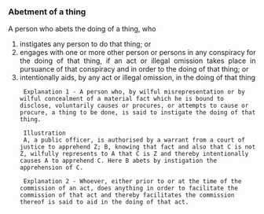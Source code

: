 ### Abetment of a thing
<div style="text-align: justify">

A person who abets the doing of a thing, who

</div>

1. <div style="text-align: justify"> instigates any person to do that thing; or </div>
2. <div style="text-align: justify"> engages with one or more other person or persons in any conspiracy for the doing of that thing, if an act or illegal omission takes place in pursuance of that conspiracy and in order to the doing of that thing; or </div>
3. <div style="text-align: justify"> intentionally aids, by any act or illegal omission, in the doing of that thing </div>

        Explanation 1 - A person who, by wilful misrepresentation or by wilful concealment of a material fact which he is bound to disclose, voluntarily causes or procures, or attempts to cause or procure, a thing to be done, is said to instigate the doing of that thing.

        Illustration
        A, a public officer, is authorised by a warrant from a court of justice to apprehend Z; B, knowing that fact and also that C is not Z, wilfully represents to A that C is Z and thereby intentionally causes A to apprehend C. Here B abets by instigation the apprehension of C.

        Explanation 2 - Whoever, either prior to or at the time of the commission of an act, does anything in order to facilitate the commission of that act and thereby facilitates the commission thereof is said to aid in the doing of that act.
